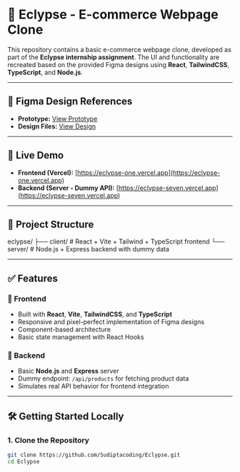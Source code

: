 # 🛒 Eclypse - E-commerce Webpage Clone

This repository contains a basic e-commerce webpage clone, developed as part of the **Eclypse internship assignment**. The UI and functionality are recreated based on the provided Figma designs using **React**, **TailwindCSS**, **TypeScript**, and **Node.js**.

---

## 🔗 Figma Design References

- **Prototype:** [View Prototype](https://www.figma.com/proto/56GOMRcbtx7yz9R5rkSSw9/Eclypse?node-id=8-27)
- **Design Files:** [View Design](https://www.figma.com/design/56GOMRcbtx7yz9R5rkSSw9/Eclypse?node-id=0-1&p=f&t=oqUcqJXjBxU5eKgi-0)

---

## 🚀 Live Demo

- **Frontend (Vercel):** [https://eclypse-one.vercel.app](https://eclypse-one.vercel.app)
- **Backend (Server - Dummy API):** [https://eclypse-seven.vercel.app](https://eclypse-seven.vercel.app)

---

## 📁 Project Structure

eclypse/
├── client/ # React + Vite + Tailwind + TypeScript frontend
└── server/ # Node.js + Express backend with dummy data


---

## ✅ Features

### 🔸 Frontend
- Built with **React**, **Vite**, **TailwindCSS**, and **TypeScript**
- Responsive and pixel-perfect implementation of Figma designs
- Component-based architecture
- Basic state management with React Hooks

### 🔸 Backend
- Basic **Node.js** and **Express** server
- Dummy endpoint: `/api/products` for fetching product data
- Simulates real API behavior for frontend integration

---

## 🛠️ Getting Started Locally

### 1. Clone the Repository

```bash
git clone https://github.com/Sudiptacoding/Eclypse.git
cd Eclypse
